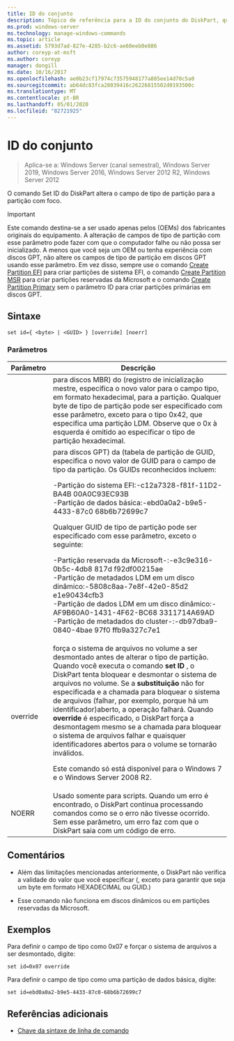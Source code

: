 ```yaml
---
title: ID do conjunto
description: Tópico de referência para a ID do conjunto do DiskPart, que altera o campo de tipo de partição para a partição com foco.
ms.prod: windows-server
ms.technology: manage-windows-commands
ms.topic: article
ms.assetid: 5793d7ad-827e-4285-b2c6-ae60eeb0e886
author: coreyp-at-msft
ms.author: coreyp
manager: dongill
ms.date: 10/16/2017
ms.openlocfilehash: ae0b23cf17974c73575948177a885ee14d70c5a0
ms.sourcegitcommit: ab64dc83fca28039416c26226815502d0193500c
ms.translationtype: MT
ms.contentlocale: pt-BR
ms.lasthandoff: 05/01/2020
ms.locfileid: "82721925"
---
```

# <a name="set-id"></a>ID do conjunto

> Aplica-se a: Windows Server (canal semestral), Windows Server 2019, Windows Server 2016, Windows Server 2012 R2, Windows Server 2012

O comando Set ID do DiskPart altera o campo de tipo de partição para a partição com foco.  
  
> [!IMPORTANT]  
> Este comando destina-se a ser usado apenas pelos \(OEMs\) dos fabricantes originais do equipamento. A alteração de campos de tipo de partição com esse parâmetro pode fazer com que o computador falhe ou não possa ser inicializado. A menos que você seja um OEM ou tenha experiência com discos GPT, não altere os campos de tipo de partição em discos GPT usando esse parâmetro. Em vez disso, sempre use o comando [Create Partition EFI](create-partition-efi.md) para criar partições de sistema EFI, o comando [Create Partition MSR](create-partition-msr.md) para criar partições reservadas da Microsoft e o comando [Create Partition Primary](create-partition-primary.md) sem o parâmetro ID para criar partições primárias em discos GPT.  
  
  
  
## <a name="syntax"></a>Sintaxe  
  
```  
set id={ <byte> | <GUID> } [override] [noerr]  
```  
  
### <a name="parameters"></a>Parâmetros  
  
| Parâmetro |                                                                                                                                                                                                                                                                                                                                                                   Descrição                                                                                                                                                                                                                                                                                                                                                                   |
|-----------|-------------------------------------------------------------------------------------------------------------------------------------------------------------------------------------------------------------------------------------------------------------------------------------------------------------------------------------------------------------------------------------------------------------------------------------------------------------------------------------------------------------------------------------------------------------------------------------------------------------------------------------------------------------------------------------------------------------------------------------------------|
|  <byte>   |                                                                                                                                                                                                       para discos MBR\) do \(registro de inicialização mestre, especifica o novo valor para o campo tipo, em formato hexadecimal, para a partição. Qualquer byte de tipo de partição pode ser especificado com esse parâmetro, exceto para o tipo 0x42, que especifica uma partição LDM. Observe que o 0x à esquerda é omitido ao especificar o tipo de partição hexadecimal.                                                                                                                                                                                                       |
|  <GUID>   | para discos GPT\) da \(tabela de partição de GUID, especifica o novo valor de GUID para o campo de tipo da partição. Os GUIDs reconhecidos incluem:<p>-Partição do sistema EFI:\-c12a7328\-f81f\-11D2\-BA4B 00A0C93EC93B<br />-Partição de dados básica:\-ebd0a0a2\-b9e5\-4433\-87c0 68b6b72699c7<p>Qualquer GUID de tipo de partição pode ser especificado com esse parâmetro, exceto o seguinte:<p>-Partição reservada da Microsoft\-:\-e3c9e316\-0b5c\-4db8 817d f92df00215ae<br />-Partição de metadados LDM em um disco dinâmico:\-5808c8aa\-7e8f\-42e0\-85d2 e1e90434cfb3<br />-Partição de dados LDM em um disco dinâmico:\-AF9B60A0\-1431\-4F62\-BC68 3311714A69AD<br />-Partição de metadados do cluster\-:\-db97dba9\-0840\-4bae 97f0 ffb9a327c7e1 |
| override  |                                                                força o sistema de arquivos no volume a ser desmontado antes de alterar o tipo de partição. Quando você executa o comando **set ID** , o DiskPart tenta bloquear e desmontar o sistema de arquivos no volume. Se a **substituição** não for especificada e a chamada para bloquear o sistema de arquivos \(falhar, por exemplo, porque há um identificador\)aberto, a operação falhará. Quando **override** é especificado, o DiskPart força a desmontagem mesmo se a chamada para bloquear o sistema de arquivos falhar e quaisquer identificadores abertos para o volume se tornarão inválidos.<p>Este comando só está disponível para o Windows 7 e o Windows Server 2008 R2.                                                                 |
|   NOERR   |                                                                                                                                                                                                                                                                    Usado somente para scripts. Quando um erro é encontrado, o DiskPart continua processando comandos como se o erro não tivesse ocorrido. Sem esse parâmetro, um erro faz com que o DiskPart saia com um código de erro.                                                                                                                                                                                                                                                                    |
  
## <a name="remarks"></a>Comentários  
  
-   Além das limitações mencionadas anteriormente, o DiskPart não verifica a validade do valor que você especificar \(, exceto para garantir que seja um byte em formato HEXADECIMAL ou GUID.\)  
  
-   Esse comando não funciona em discos dinâmicos ou em partições reservadas da Microsoft.  
  
## <a name="examples"></a>Exemplos  
Para definir o campo de tipo como 0x07 e forçar o sistema de arquivos a ser desmontado, digite:  
  
```  
set id=0x07 override  
```  
  
Para definir o campo de tipo como uma partição de dados básica, digite:  
  
```  
set id=ebd0a0a2-b9e5-4433-87c0-68b6b72699c7  
```  
  
## <a name="additional-references"></a>Referências adicionais  
- [Chave da sintaxe de linha de comando](command-line-syntax-key.md)  
  

  

